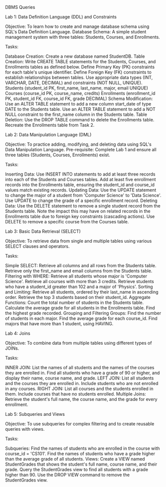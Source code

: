DBMS Queries
 
Lab 1: Data Definition Language (DDL) and Constraints
 
Objective: To learn how to create and manage database schema using SQL's Data Definition Language.
Database Schema: A simple student management system with three tables: Students, Courses, and Enrollments.
 
Tasks:
 
Database Creation:
Create a new database named StudentDB.
Table Creation:
Write CREATE TABLE statements for the Students, Courses, and Enrollments tables as defined below.
Define Primary Key (PK) constraints for each table's unique identifier.
Define Foreign Key (FK) constraints to establish relationships between tables.
Use appropriate data types (INT, VARCHAR, DATE, DECIMAL) and constraints (NOT NULL, UNIQUE).
Students (student_id PK, first_name, last_name, major, email UNIQUE)
Courses (course_id PK, course_name, credits)
Enrollments (enrollment_id PK, student_id FK, course_id FK, grade DECIMAL)
Schema Modification:
Use an ALTER TABLE statement to add a new column start_date of type DATE to the Students table.
Use an ALTER TABLE statement to add a NOT NULL constraint to the first_name column in the Students table.
Table Deletion:
Use the DROP TABLE command to delete the Enrollments table.
Recreate the Enrollments table from Task 2.
 
Lab 2: Data Manipulation Language (DML)
 
Objective: To practice adding, modifying, and deleting data using SQL's Data Manipulation Language.
Pre-requisite: Complete Lab 1 and ensure all three tables (Students, Courses, Enrollments) exist.
 
Tasks:
 
Inserting Data:
Use INSERT INTO statements to add at least three records into each of the Students and Courses tables.
Add at least five enrollment records into the Enrollments table, ensuring the student_id and course_id values match existing records.
Updating Data:
Use the UPDATE statement to change the major of a student from 'Computer Science' to 'Data Science'.
Use UPDATE to change the grade of a specific enrollment record.
Deleting Data:
Use the DELETE statement to remove a single student record from the Students table. Note the impact this may have on related records in the Enrollments table due to foreign key constraints (cascading actions).
Use DELETE to remove a specific course from the Courses table.
 
Lab 3: Basic Data Retrieval (SELECT)
 
Objective: To retrieve data from single and multiple tables using various SELECT clauses and operators.
 
Tasks:
 
Simple SELECT:
Retrieve all columns and all rows from the Students table.
Retrieve only the first_name and email columns from the Students table.
Filtering with WHERE:
Retrieve all students whose major is 'Computer Science'.
Retrieve all courses with more than 3 credits.
Retrieve students who have a student_id greater than 102 and a major of 'Physics'.
Sorting and Limiting:
Retrieve all students, ordered by their last_name in ascending order.
Retrieve the top 3 students based on their student_id.
Aggregate Functions:
Count the total number of students in the Students table.
Calculate the average grade for all students in the Enrollments table.
Find the highest grade recorded.
Grouping and Filtering Groups:
Find the number of students in each major.
Find the average grade for each course_id.
Find majors that have more than 1 student, using HAVING.
 
Lab 4: Joins
 
Objective: To combine data from multiple tables using different types of JOINs.
 
Tasks:
 
INNER JOIN:
List the names of all students and the names of the courses they are enrolled in.
Find all students who have a grade of 90 or higher, and display their name, course name, and grade.
LEFT JOIN:
List all students and the courses they are enrolled in. Include students who are not enrolled in any courses.
RIGHT JOIN:
List all courses and the students enrolled in them. Include courses that have no students enrolled.
Multiple Joins:
Retrieve the student's full name, the course name, and the grade for every enrollment.
 
Lab 5: Subqueries and Views
 
Objective: To use subqueries for complex filtering and to create reusable queries with views.
 
Tasks:
 
Subqueries:
Find the names of students who are enrolled in the course with course_id = 'CS101'.
Find the names of students who have a grade higher than the average grade of all students.
Views:
Create a VIEW named StudentGrades that shows the student's full name, course name, and their grade.
Query the StudentGrades view to find all students with a grade higher than 90.
Use the DROP VIEW command to remove the StudentGrades view.
